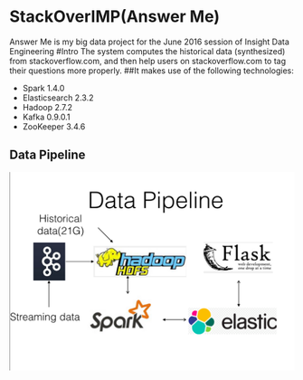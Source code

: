 # StackOverIMP(Answer Me)
Answer Me is my big data project for the June 2016 session of Insight Data Engineering
#Intro
The system computes the historical data (synthesized) from stackoverflow.com, and then help users on stackoverflow.com to tag their questions more properly.
##It makes use of the following technologies:
- Spark 1.4.0
- Elasticsearch 2.3.2
- Hadoop 2.7.2
- Kafka 0.9.0.1
- ZooKeeper 3.4.6

## Data Pipeline
![alt tag](./datapipeline.png)
